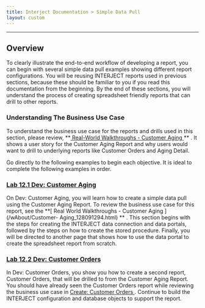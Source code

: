 ```yaml
---
title: Interject Documentation > Simple Data Pull
layout: custom
---
```

* * *

##  Overview

To clearly illustrate the end-to-end workflow of developing a report, you can
begin with several simple data pull examples showing different report
configurations. You will be reusing INTERJECT reports used in previous
sections, because these should be familiar to you if you read this
documentation from the beginning. By the end of these sections, you will
understand the process of creating spreadsheet friendly reports that can drill
to other reports.

###  Understanding The Business Use Case

To understand the business use case for the reports and drills used in this
section, please review, **[ Real-World Walkthroughs - Customer Aging
](/wAbout/Customer-Aging_128091294.html) ** . It shows a user story for the
Customer Aging Report and why users would want to drill to underlying reports
like Customer Orders and Aging Detail.

Go directly to the following examples to begin each objective. It is ideal to
complete the following examples in order.

###  [ Lab 12.1 Dev: Customer Aging ](/wGetStarted/324567045.html)

On Dev: Customer Aging, you will learn how to create a simple data pull using
the Customer Aging Report. To review the business use case for this report,
see the  **[ Real World Walkthroughs - Customer Aging ](/wAbout/Customer-
Aging_128091294.html) ** .  This section begins with the steps for creating
the INTERJECT data connection and data portals, followed by the steps on how
to create the stored procedure. Finally, you will be directed to another page
that shows how to use the data portal to create the spreadsheet report from
scratch.

###  [ Lab 12.2 Dev: Customer Orders ](/wGetStarted/324403205.html)

In Dev: Customer Orders, you show you how to create a second report, Customer
Orders, that will be drilled to from the Customer Aging Report. You should
have already seen the Customer Orders report while reviewing the business use
case in [ Create: Customer Orders ](/wGetStarted/128421638.html) . Continue to
build the INTERJECT configuration and database objects to support the report.


